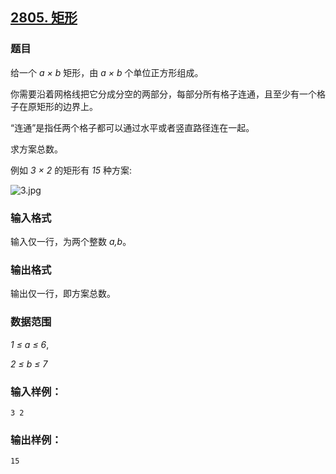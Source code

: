 ## [2805. 矩形](https://www.acwing.com/problem/content/2807/)

### 题目

给一个 *a × b* 矩形，由 *a × b* 个单位正方形组成。

你需要沿着网格线把它分成分空的两部分，每部分所有格子连通，且至少有一个格子在原矩形的边界上。

“连通”是指任两个格子都可以通过水平或者竖直路径连在一起。

求方案总数。

例如 *3 × 2* 的矩形有 *15* 种方案:

 ![3.jpg](https://cdn.acwing.com/media/article/image/2020/11/13/19_e0b6a29425-3.jpg)

### 输入格式

输入仅一行，为两个整数 *a,b*。

### 输出格式

输出仅一行，即方案总数。

### 数据范围

*1 ≤ a ≤ 6*,

*2 ≤ b ≤ 7*

### 输入样例：

```
3 2
```

### 输出样例：

```
15
```
